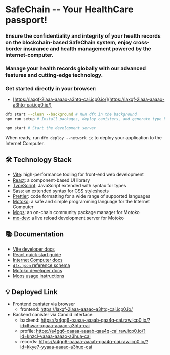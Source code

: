 
# SafeChain -- Your HealthCare passport!
### Ensure the confidentiality and integrity of your health records on the blockchain-based SafeChain system, enjoy cross-border insurance and health management powered by the internet-computer.

### Manage your health records globally with our advanced features and cutting-edge technology.
### Get started directly in your browser: 
- [https://laxgf-2iaaa-aaaao-a3htq-cai.icp0.io/](https://laxgf-2iaaa-aaaao-a3htq-cai.icp0.io/)


```sh
dfx start --clean --background # Run dfx in the background
npm run setup # Install packages, deploy canisters, and generate type bindings

npm start # Start the development server
```

When ready, run `dfx deploy --network ic` to deploy your application to the Internet Computer.

## 🛠️ Technology Stack

- [Vite](https://vitejs.dev/): high-performance tooling for front-end web development
- [React](https://reactjs.org/): a component-based UI library
- [TypeScript](https://www.typescriptlang.org/): JavaScript extended with syntax for types
- [Sass](https://sass-lang.com/): an extended syntax for CSS stylesheets
- [Prettier](https://prettier.io/): code formatting for a wide range of supported languages
- [Motoko](https://github.com/dfinity/motoko#readme): a safe and simple programming language for the Internet Computer
- [Mops](https://mops.one): an on-chain community package manager for Motoko
- [mo-dev](https://github.com/dfinity/motoko-dev-server#readme): a live reload development server for Motoko

## 📚 Documentation

- [Vite developer docs](https://vitejs.dev/guide/)
- [React quick start guide](https://react.dev/learn)
- [Internet Computer docs](https://internetcomputer.org/docs/current/developer-docs/ic-overview)
- [`dfx.json` reference schema](https://internetcomputer.org/docs/current/references/dfx-json-reference/)
- [Motoko developer docs](https://internetcomputer.org/docs/current/developer-docs/build/cdks/motoko-dfinity/motoko/)
- [Mops usage instructions](https://j4mwm-bqaaa-aaaam-qajbq-cai.ic0.app/#/docs/install)

## 💡 Deployed Link

  - Frontend canister via browser
    - frontend: https://laxgf-2iaaa-aaaao-a3htq-cai.icp0.io/
 -  Backend canister via Candid interface:
    - backend: https://a4gq6-oaaaa-aaaab-qaa4q-cai.raw.icp0.io/?id=lhwar-xqaaa-aaaao-a3hta-cai
    - profile: https://a4gq6-oaaaa-aaaab-qaa4q-cai.raw.icp0.io/?id=knzcl-vaaaa-aaaao-a3hua-cai
    - records: https://a4gq6-oaaaa-aaaab-qaa4q-cai.raw.icp0.io/?id=kkye7-yyaaa-aaaao-a3huq-cai
